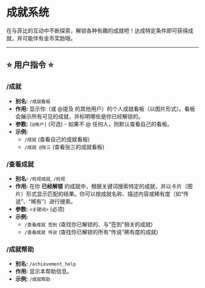 # 成就系统

在与菲比的互动中不断探索，解锁各种有趣的成就吧！达成特定条件即可获得成就，并可能伴有金币奖励哦。

---

## ⭐ 用户指令 ⭐

### /成就
- **别名:** `/成就看板`
- **作用:** 显示你（或 @提及 的其他用户）的个人成就看板（以图片形式）。看板会展示所有可见的成就，并标明哪些是你已经解锁的。
- **参数:** `[@用户]` (可选) - 如果不 @ 任何人，则默认查看自己的看板。
- **示例:**
    - `/成就` (查看自己的成就看板)
    - `/成就 @张三` (查看张三的成就看板)

### /查看成就
- **别名:** `/检视成就`, `/检视`
- **作用:** 在你 **已经解锁** 的成就中，根据关键词搜索特定的成就，并以卡片（图片）形式显示匹配的结果。你可以按成就名称、描述内容或稀有度（如“传说”、“稀有”）进行搜索。
- **参数:** `<关键词>` (必须)
- **示例:**
    - `/查看成就 签到` (查找你已解锁的、与“签到”相关的成就)
    * `/查看成就 传说` (查找你已解锁的所有“传说”稀有度的成就)

### /成就帮助
- **别名:** `/achievement_help`
- **作用:** 显示本帮助信息。
- **示例:** `/成就帮助`